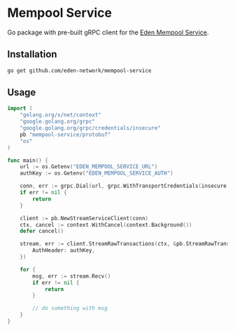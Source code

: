 # Mempool Service

Go package with pre-built gRPC client for the [Eden Mempool Service](https://docs.edennetwork.io/eden-mempool-streaming-service/overview).

## Installation

```bash
go get github.com/eden-network/mempool-service
```

## Usage

```go
import (
	"golang.org/x/net/context"
	"google.golang.org/grpc"
	"google.golang.org/grpc/credentials/insecure"
	pb "mempool-service/protobuf"
	"os"
)

func main() {
	url := os.Getenv("EDEN_MEMPOOL_SERVICE_URL")
	authKey := os.Getenv("EDEN_MEMPOOL_SERVICE_AUTH")

	conn, err := grpc.Dial(url, grpc.WithTransportCredentials(insecure.NewCredentials()))
	if err != nil {
		return
	}

	client := pb.NewStreamServiceClient(conn)
	ctx, cancel := context.WithCancel(context.Background())
	defer cancel()

	stream, err := client.StreamRawTransactions(ctx, &pb.StreamRawTransactionsRequest{
		AuthHeader: authKey,
	})

	for {
		msg, err := stream.Recv()
		if err != nil {
			return
		}

		// do something with msg
	}
}
```